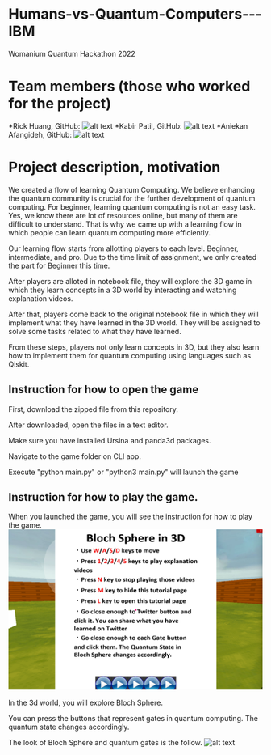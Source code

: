 # Humans-vs-Quantum-Computers---IBM
Womanium Quantum Hackathon 2022

# Team members (those who worked for the project)
*Rick Huang, GitHub: ![alt text](https://github.com/Rick0317)
*Kabir Patil, GitHub: ![alt text](https://github.com/kabir1729)
*Aniekan Afangideh, GitHub: ![alt text]()

# Project description, motivation
We created a flow of learning Quantum Computing. We believe enhancing the quantum community is crucial for the further development of quantum computing. For beginner, learning quantum computing is not an easy task. Yes, we know there are lot of resources online, but many of them are difficult to understand. That is why we came up with a learning flow in which people can learn quantum computing more efficiently.

Our learning flow starts from allotting players to each level. Beginner, intermediate, and pro. Due to the time limit of assignment, we only created the part for Beginner this time. 

After players are alloted in notebook file, they will explore the 3D game in which they learn concepts in a 3D world by interacting and watching explanation videos. 

After that, players come back to the original notebook file in which they will implement what they have learned in the 3D world. They will be assigned to solve some tasks related to what they have learned. 

From these steps, players not only learn concepts in 3D, but they also learn how to implement them for quantum computing using languages such as Qiskit. 


## Instruction for how to open the game
First, download the zipped file from this repository.

After downloaded, open the files in a text editor. 

Make sure you have installed Ursina and panda3d packages.

Navigate to the game folder on CLI app. 

Execute "python main.py" or "python3 main.py" will launch the game

## Instruction for how to play the game.
When you launched the game, you will see the instruction for how to play the game. 
![alt text](https://github.com/Rick0317/Humans-vs-Quantum-Computers---IBM/blob/master/quantum_game/assets/tutorial_screen.png?raw=true)

In the 3d world, you will explore Bloch Sphere. 

You can press the buttons that represent gates in quantum computing. The quantum state changes accordingly.

The look of Bloch Sphere and quantum gates is the follow.
![alt text](https://github.com/Rick0317/Humans-vs-Quantum-Computers---IBM/blob/master/quantum_game_assets/game_screen.png?raw=true)